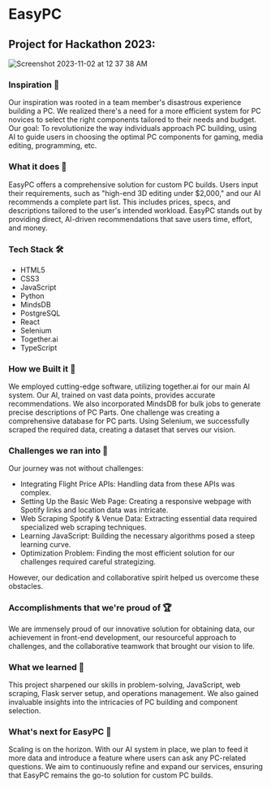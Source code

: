 # EasyPC
## Project for Hackathon 2023:
![Screenshot 2023-11-02 at 12 37 38 AM](https://github.com/thorchh/EasyPC/assets/75025911/f2104d56-81d0-4408-951a-2bea35ccc844)

### Inspiration 🌟
Our inspiration was rooted in a team member's disastrous experience building a PC. We realized there's a need for a more efficient system for PC novices to select the right components tailored to their needs and budget. Our goal: To revolutionize the way individuals approach PC building, using AI to guide users in choosing the optimal PC components for gaming, media editing, programming, etc.

### What it does 🚀
EasyPC offers a comprehensive solution for custom PC builds. Users input their requirements, such as "high-end 3D editing under $2,000," and our AI recommends a complete part list. This includes prices, specs, and descriptions tailored to the user's intended workload. EasyPC stands out by providing direct, AI-driven recommendations that save users time, effort, and money.

### Tech Stack 🛠️
- HTML5
- CSS3
- JavaScript
- Python
- MindsDB
- PostgreSQL
- React
- Selenium
- Together.ai
- TypeScript

### How we Built it 🔧
We employed cutting-edge software, utilizing together.ai for our main AI system. Our AI, trained on vast data points, provides accurate recommendations. We also incorporated MindsDB for bulk jobs to generate precise descriptions of PC Parts. One challenge was creating a comprehensive database for PC parts. Using Selenium, we successfully scraped the required data, creating a dataset that serves our vision.

### Challenges we ran into 🧩
Our journey was not without challenges:
- Integrating Flight Price APIs: Handling data from these APIs was complex.
- Setting Up the Basic Web Page: Creating a responsive webpage with Spotify links and location data was intricate.
- Web Scraping Spotify & Venue Data: Extracting essential data required specialized web scraping techniques.
- Learning JavaScript: Building the necessary algorithms posed a steep learning curve.
- Optimization Problem: Finding the most efficient solution for our challenges required careful strategizing.

However, our dedication and collaborative spirit helped us overcome these obstacles.

### Accomplishments that we're proud of 🏆
We are immensely proud of our innovative solution for obtaining data, our achievement in front-end development, our resourceful approach to challenges, and the collaborative teamwork that brought our vision to life.

### What we learned 🌱
This project sharpened our skills in problem-solving, JavaScript, web scraping, Flask server setup, and operations management. We also gained invaluable insights into the intricacies of PC building and component selection.

### What's next for EasyPC 🚀
Scaling is on the horizon. With our AI system in place, we plan to feed it more data and introduce a feature where users can ask any PC-related questions. We aim to continuously refine and expand our services, ensuring that EasyPC remains the go-to solution for custom PC builds.
